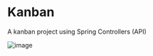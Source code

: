 # Kanban
A kanban project using Spring Controllers (API)

![image](https://user-images.githubusercontent.com/65620947/134815221-f6c65b5b-145f-4af1-91ec-d22d01ca6e9e.png)
